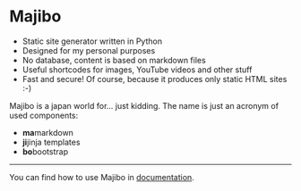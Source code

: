 # Majibo

* Static site generator written in Python
* Designed for my personal purposes
* No database, content is based on markdown files
* Useful shortcodes for images, YouTube videos and other stuff
* Fast and secure! Of course, because it produces only static HTML sites :-)

Majibo is a japan world for... just kidding. The name is just an acronym of used components:

* **ma**markdown
* **ji**jinja templates
* **bo**bootstrap

----

You can find how to use Majibo in [documentation](https://majibo.rotten77.cz/).